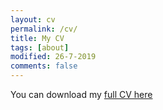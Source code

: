 ```yaml
---
layout: cv
permalink: /cv/
title: My CV
tags: [about]
modified: 26-7-2019
comments: false
---
```





<!-- You can download my full CV <a href="https://drive.google.com/file/d/1zjMHvDpGan9lcDa0DjKoV2LJD5t39vbm/view?usp=sharing">here</a> -->

You can download my [full CV here](Arushi_CV.pdf)